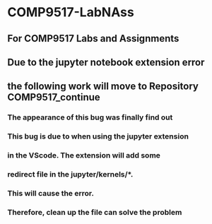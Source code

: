 # COMP9517-LabNAss
## For COMP9517 Labs and Assignments

## Due to the jupyter notebook extension error 

## the following work will move to Repository COMP9517_continue 

### The appearance of this bug was finally find out<br>
### This bug is due to when using the jupyter extension<br>
### in the VScode. The extension will add some<br>
### redirect file in the jupyter/kernels/*. <br>
### This will cause the error.
### Therefore, clean up the file can solve the problem
